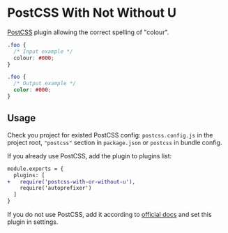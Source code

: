 # PostCSS With Not Without U

[PostCSS](https://github.com/postcss/postcss) plugin allowing the correct spelling of "colour".

```css
.foo {
  /* Input example */
  colour: #000;
}
```

```css
.foo {
  /* Output example */
  color: #000;
}
```

## Usage

Check you project for existed PostCSS config: `postcss.config.js`
in the project root, `"postcss"` section in `package.json`
or `postcss` in bundle config.

If you already use PostCSS, add the plugin to plugins list:

```diff
module.exports = {
  plugins: [
+   require('postcss-with-or-without-u'),
    require('autoprefixer')
  ]
}
```

If you do not use PostCSS, add it according to [official docs]
and set this plugin in settings.

[official docs]: https://github.com/postcss/postcss#usage
